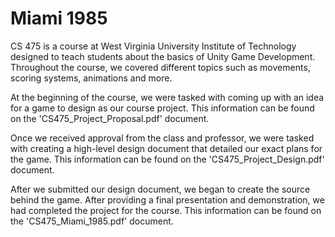 # Miami 1985

CS 475 is a course at West Virginia University Institute of Technology designed to teach students about the basics of Unity Game Development. Throughout the course, we covered different topics such as movements, scoring systems, animations and more.

At the beginning of the course, we were tasked with coming up with an idea for a game to design as our course project. This information can be found on the 'CS475_Project_Proposal.pdf' document.

Once we received approval from the class and professor, we were tasked with creating a high-level design document that detailed our exact plans for the game. This information can be found on the 'CS475_Project_Design.pdf' document.

After we submitted our design document, we began to create the source behind the game. After providing a final presentation and demonstration, we had completed the project for the course. This information can be found on the 'CS475_Miami_1985.pdf' document.
